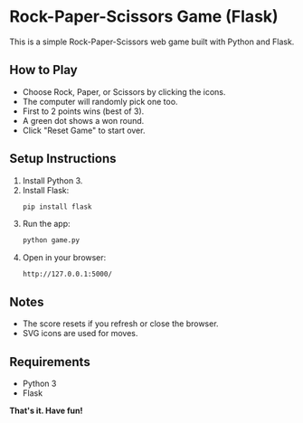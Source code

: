 # Rock-Paper-Scissors Game (Flask)

This is a simple Rock-Paper-Scissors web game built with Python and Flask.

## How to Play
- Choose Rock, Paper, or Scissors by clicking the icons.
- The computer will randomly pick one too.
- First to 2 points wins (best of 3).
- A green dot shows a won round.
- Click "Reset Game" to start over.

## Setup Instructions
1. Install Python 3.
2. Install Flask:
   ```bash
   pip install flask
   ```
3. Run the app:
   ```bash
   python game.py
   ```
4. Open in your browser:
   ```
   http://127.0.0.1:5000/
   ```

## Notes
- The score resets if you refresh or close the browser.
- SVG icons are used for moves.

## Requirements
- Python 3
- Flask


**That's it. Have fun!**
